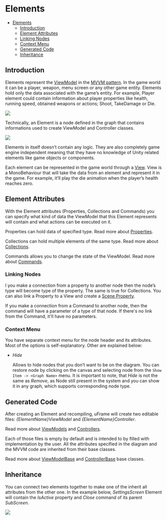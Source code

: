 # Elements

- [Elements](#elements)
	- [Introduction](#introduction)
	- [Element Attributes](#element-attributes)
	- [Linking Nodes](#linking-nodes)
	- [Context Menu](#context-menu)
	- [Generated Code](#generated-code)
	- [Inheritance](#inheritance)

## Introduction

Elements represent the [ViewModel](ViewModel) in the [MVVM pattern](MVVMPattern). In the game world it can be a player, weapon, menu screen or any other game entity. Elements hold only the data associated with the game’s entity. For example, Player element could contain information about player properties like health, running speed, obtained weapons or actions; Shoot, TakeDamage or Die.

![](https://dl.dropboxusercontent.com/u/75445779/uFrame_wiki/Screenshot_90.png)

Technically, an Element is a node defined in the graph that contains informations used to create ViewModel and Controller classes.

![](https://dl.dropboxusercontent.com/u/75445779/uFrame_wiki/node_to_code_generation.png)

Elements in itself doesn’t contain any logic. They are also completely game engine independent meaning that they have no knowledge of Unity related elements like game objects or components.

Each element can be represented in the game world through a [View](Views). View is a MonoBehaviour that will take the data from an element and represent it in the game. For example, it’ll play the die animation when the player’s health reaches zero.

## Element Attributes

With the Element attributes (Properties, Collections and Commands) you can specify what kind of data the ViewModel that this Element represents will contain and what actions can be executed on it.

Properties can hold data of specified type. Read more about [Properties](element-properties.md).

Collections can hold multiple elements of the same type. Read more about [Collections](element-collections.md).

Commands allows you to change the state of the ViewModel. Read more about [Commands](element-commands.md).

### Linking Nodes

I you make a connection from a property to another node then the node’s type will become type of the property. The same is true for Collections. You can also link a Property to a View and create a [Scene Property](SceneProperties).

If you make a connection from a Command to another node, then the command will have a parameter of a type of that node. If there's no link from the Command, it'll have no parameters.

### Context Menu

You have separate context menu for the node header and its attributes. Most of the options is self-explanatory. Other are explained below:

* _Hide_

    Allows to hide nodes that you don’t want to be on the diagram. You can restore node by clicking on the canvas and selecting node from the `Show Item -> <Graph Name>` menu. It is important to note, that _Hide_ is not the same as _Remove_, as Node still present in the system and you can show it in any graph, which supports corresponding node type.

## Generated Code

After creating an Element and recompiling, uFrame will create two editable files: _{ElementName}ViewModel_ and _{ElementName}Controller_.

Read more about [ViewModels](viewmodel.md) and [Controllers](controller.md).

Each of those files is empty by default and is intended to by filled with implementation by the user. All the attributes specified in the diagram and the MVVM code are inherited from their base classes.

Read more about [ViewModelBase](ViewModelBase) and [ControllerBase](ControllerBase) base classes.

## Inheritance

You can connect two elements together to make one of the inherit all attributes from the other one. In the example below, _SettingsScreen_ Element will contain the _IsActive_ property and _Close_ command of its parent _SubScreen_.

![](https://dl.dropboxusercontent.com/u/75445779/uFrame_wiki/Screenshot_97.png)
